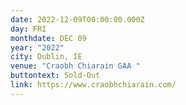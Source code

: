 ```yaml
---
date: 2022-12-09T00:00:00.000Z
day: FRI
monthdate: DEC 09
year: "2022"
city: Dublin, IE
venue: "Craobh Chiarain GAA "
buttontext: Sold-Out
link: https://www.craobhchiarain.com/
---
```

